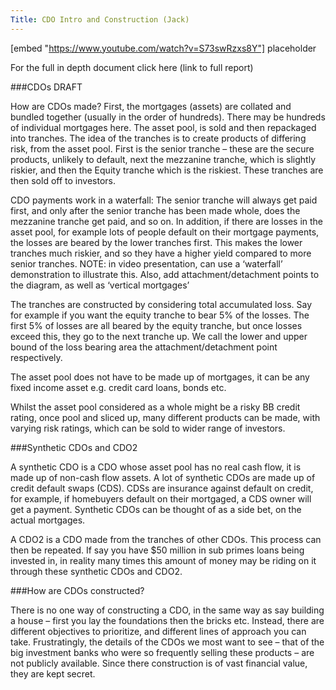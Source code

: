 ```yaml
---
Title: CDO Intro and Construction (Jack)
---
```

[embed "https://www.youtube.com/watch?v=S73swRzxs8Y"] placeholder



For the full in depth document click here (link to full report)

###CDOs DRAFT

How are CDOs made? First, the mortgages (assets) are collated and bundled together (usually in the order of hundreds). There may be hundreds of individual mortgages here. The asset pool, is sold and then repackaged into tranches. The idea of the tranches is to create products of differing risk, from the asset pool. First is the senior tranche – these are the secure products, unlikely to default, next the mezzanine tranche, which is slightly riskier, and then the Equity tranche which is the riskiest. These tranches are then sold off to investors.

CDO payments work in a waterfall: The senior tranche will always get paid first, and only after the senior tranche has been made whole, does the mezzanine tranche get paid, and so on. In addition, if there are losses in the asset pool, for example lots of people default on their mortgage payments, the losses are beared by the lower tranches first. This makes the lower tranches much riskier, and so they have a higher yield compared to more senior tranches. NOTE: in video presentation, can use a ‘waterfall’ demonstration to illustrate this. Also, add attachment/detachment points to the diagram, as well as ‘vertical mortgages’

The tranches are constructed by considering total accumulated loss. Say for example if you want the equity tranche to bear 5% of the losses. The first 5% of losses are all beared by the equity tranche, but once losses exceed this, they go to the next tranche up. We call the lower and upper bound of the loss bearing area the attachment/detachment point respectively.

The asset pool does not have to be made up of mortgages, it can be any fixed income asset e.g. credit card loans, bonds etc.

Whilst the asset pool considered as a whole might be a risky BB credit rating, once pool and sliced up, many different products can be made, with varying risk ratings, which can be sold to wider range of investors.

###Synthetic CDOs and CDO2

A synthetic CDO is a CDO whose asset pool has no real cash flow, it is made up of non-cash flow assets. A lot of synthetic CDOs are made up of credit default swaps (CDS). CDSs are insurance against default on credit, for example, if homebuyers default on their mortgaged, a CDS owner will get a payment. Synthetic CDOs can be thought of as a side bet, on the actual mortgages.

A CDO2 is a CDO made from the tranches of other CDOs. This process can then be repeated. If say you have $50 million in sub primes loans being invested in, in reality many times this amount of money may be riding on it through these synthetic CDOs and CDO2.

###How are CDOs constructed?

There is no one way of constructing a CDO, in the same way as say building a house – first you lay the foundations then the bricks etc. Instead, there are different objectives to prioritize, and different lines of approach you can take. Frustratingly, the details of the CDOs we most want to see – that of the big investment banks who were so frequently selling these products – are not publicly available. Since there construction is of vast financial value, they are kept secret. 




